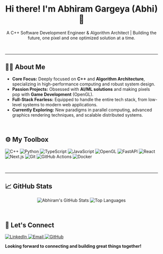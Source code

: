 <div align="center">
    <h1>Hi there! I'm Abhiram Gargeya (Abhi) 👋</h1>
    <p>A C++ Software Development Engineer & Algorithm Architect | Building the future, one pixel and one optimized solution at a time.</p>
</div>

<br>

---

## 👨‍💻 About Me

-   **Core Focus:** Deeply focused on **C++** and **Algorithm Architecture**, specializing in high-performance computing and robust system design.
-   **Passion Projects:** Obsessed with **AI/ML solutions** and making pixels pop with **Game Development** (OpenGL).
-   **Full-Stack Fearless:** Equipped to handle the entire tech stack, from low-level systems to modern web applications.
-   **Currently Exploring:** New paradigms in parallel computing, advanced graphics rendering techniques, and scalable distributed systems.

<br>

## ⚙️ My Toolbox

<p align="left">
    <img src="https://img.shields.io/badge/C++-00599C?style=for-the-badge&logo=cplusplus&logoColor=white" alt="C++"/>
    <img src="https://img.shields.io/badge/Python-3670A0?style=for-the-badge&logo=python&logoColor=ffdd54" alt="Python"/>
    <img src="https://img.shields.io/badge/TypeScript-007ACC?style=for-the-badge&logo=typescript&logoColor=white" alt="TypeScript"/>
    <img src="https://img.shields.io/badge/JavaScript-F7DF1E?style=for-the-badge&logo=javascript&logoColor=black" alt="JavaScript"/>
     <img src="https://img.shields.io/badge/OpenGL-5586A4?style=for-the-badge&logo=opengl&logoColor=white" alt="OpenGL"/>
    <img src="https://img.shields.io/badge/FastAPI-009688?style=for-the-badge&logo=fastapi&logoColor=white" alt="FastAPI"/>
    <img src="https://img.shields.io/badge/React-61DAFB?style=for-the-badge&logo=react&logoColor=black" alt="React"/>
    <img src="https://img.shields.io/badge/Next.js-000000?style=for-the-badge&logo=next.js&logoColor=white" alt="Next.js"/>
    <img src="https://img.shields.io/badge/Git-F05032?style=for-the-badge&logo=git&logoColor=white" alt="Git"/>
    <img src="https://img.shields.io/badge/GitHub%20Actions-2088FF?style=for-the-badge&logo=githubactions&logoColor=white" alt="GitHub Actions"/>
    <img src="https://img.shields.io/badge/Docker-2496ED?style=for-the-badge&logo=docker&logoColor=white" alt="Docker"/>
</p>

<br>


---

## 📈 GitHub Stats

<p align="center">
    <img src="https://github-readme-stats.vercel.app/api?username=AbhiramGarg&show_icons=true&theme=buefy&hide_border=true&title_color=3390FF&icon_color=3390FF&layout=compact" alt="Abhiram's GitHub Stats" />
    <img src="https://github-readme-stats.vercel.app/api/top-langs/?username=AbhiramGarg&layout=compact&langs_count=6&theme=buefy&hide_border=true&title_color=3390FF" alt="Top Languages" />
</p>


<br>

## 🤝 Let's Connect

<p align="left">
    <a href="https://www.linkedin.com/in/abhiramgargeya/">
        <img src="https://img.shields.io/badge/LinkedIn-0077B5?style=for-the-badge&logo=linkedin&logoColor=white" alt="LinkedIn"/>
    </a>
    <a href="mailto:INSERT_YOUR_EMAIL_HERE">
        <img src="https://img.shields.io/badge/Gmail-D14836?style=for-the-badge&logo=gmail&logoColor=white" alt="Email"/>
    </a>
    <a href="https://github.com/AbhiramGarg">
        <img src="https://img.shields.io/badge/GitHub-100000?style=for-the-badge&logo=github&logoColor=white" alt="GitHub"/>
    </a>
</p>

**Looking forward to connecting and building great things together!**
